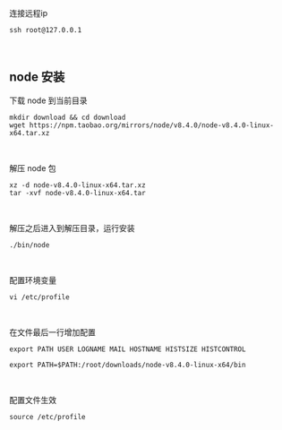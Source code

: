 连接远程ip 

```shell
ssh root@127.0.0.1
```

</br>

## node 安装

下载 node 到当前目录

```shell
mkdir download && cd download
wget https://npm.taobao.org/mirrors/node/v8.4.0/node-v8.4.0-linux-x64.tar.xz
```

</br>

解压 node 包

```shell
xz -d node-v8.4.0-linux-x64.tar.xz
tar -xvf node-v8.4.0-linux-x64.tar
```

</br>

解压之后进入到解压目录，运行安装

```shell
./bin/node
```

</br>

配置环境变量

```shell
vi /etc/profile
```

</br>

在文件最后一行增加配置

```shell
export PATH USER LOGNAME MAIL HOSTNAME HISTSIZE HISTCONTROL

export PATH=$PATH:/root/downloads/node-v8.4.0-linux-x64/bin
```

</br>

配置文件生效

```shell
source /etc/profile
```

